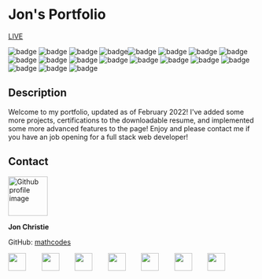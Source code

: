 # Jon's Portfolio

[LIVE](https://mathcodes.github.io/) 

![badge](https://img.shields.io/badge/•-material_ui/core.4.12.2-blue) ![badge](https://img.shields.io/badge/•-material_ui/icons.4.11.2-blue) ![badge](https://img.shields.io/badge/•-testing_library_jest_dom.5.11.4-blue) ![badge](https://img.shields.io/badge/•-testing_library/react.11.1.0-blue)![badge](https://img.shields.io/badge/•-axios.0.21.1-blue) ![badge](https://img.shields.io/badge/•-gh_pages.3.2.3-blue) ![badge](https://img.shields.io/badge/•-react.17.0.2-blue) ![badge](https://img.shields.io/badge/•-react_dom.17.0.2-blue) ![badge](https://img.shields.io/badge/•-react_fast_marquee.1.2.1-blue) ![badge](https://img.shields.io/badge/•-react_helmet.6.1.0-blue) ![badge](https://img.shields.io/badge/•-react_icons.4.2.0-blue) ![badge](https://img.shields.io/badge/•-react_reveal.1.2.2-blue) ![badge](https://img.shields.io/badge/•-react_router_dom.5.2.0-blue) ![badge](https://img.shields.io/badge/•-react_router_hash_link.2.4.3-blue) ![badge](https://img.shields.io/badge/•-react_scripts.4.0.3-blue) ![badge](https://img.shields.io/badge/•-react_slick.0.28.1-blue) ![badge](https://img.shields.io/badge/•-slick_carousel.1.8.1-blue) ![badge](https://img.shields.io/badge/•-validator.13.6.0-blue) ![badge](https://img.shields.io/badge/•-web_vitals.1.0.1-blue)

## Description
Welcome to my portfolio, updated as of February 2022! I've added some more projects, certifications to the downloadable resume, and implemented some more advanced features to the page! Enjoy and please contact me if you have an job opening for a full stack web developer! 

## Contact
<img src="https://avatars0.githubusercontent.com/u/17928947?v=4" alt="Github profile image" width="80px" height="80px" />

__Jon Christie__ 

GitHub: [mathcodes](https://github.com/mathcodes) 

[<code><img width="36px" src="https://img.icons8.com/color/48/000000/linkedin.png"/></code>](https://www.linkedin.com/jonchristie)       
[<code><img width="36" src="https://img.icons8.com/color/48/000000/twitter--v2.png"/></code>](https://twitter.com/jonpchristie)       
[<code><img width="36" src="https://img.icons8.com/color/48/000000/youtube-play.png"/></code>](https://www.youtube.com/channel/UC5GFnN-lv8Yuqc9O3b79k6g)       
[<code><img width="36" src="https://img.icons8.com/color/48/000000/facebook.png"/></code>](https://www.facebook.com/jonpchristie)       
[<code><img width="36" src="https://img.icons8.com/color/48/000000/instagram-new--v2.png"/></code>](https://www.instagram.com/fullstack11235)       
[<code><img width="36" src="https://img.icons8.com/color/48/000000/soundcloud.png"/></code>](https://soundcloud.com/jonchristie#/)       
[<code><img width="36" src="https://img.icons8.com/color/48/000000/spotify--v1.png"/></code>](https://open.spotify.com/artist/07S7aLfxH70VAX64g1WuFw?si=tlOj1OMBRLm-y4sY8Lox3Q)
